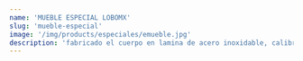 ```yaml
---
name: 'MUEBLE ESPECIAL LOBOMX'
slug: 'mueble-especial'
image: '/img/products/especiales/emueble.jpg'
description: 'fabricado el cuerpo en lamina de acero inoxidable, calibre 18 tipo 430, equipado con doneraky 6 ladrillos refractarios, y comal de 50x50cms, base tubular en acero inoxidable, con ruedas.'
---
```

